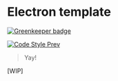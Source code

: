 # Electron template

[![Greenkeeper badge](https://badges.greenkeeper.io/preco21/electron-playgrounds.svg)](https://greenkeeper.io/)

[![Code Style Prev](https://img.shields.io/badge/code%20style-prev-32c8fc.svg)](https://github.com/preco21/eslint-config-prev)

> Yay!

[WIP]
